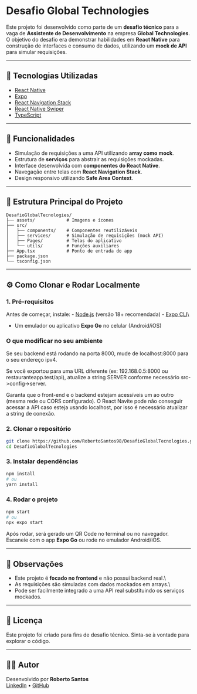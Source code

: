 # Desafio Global Technologies

Este projeto foi desenvolvido como parte de um **desafio técnico** para
a vaga de **Assistente de Desenvolvimento** na empresa **Global
Technologies**.\
O objetivo do desafio era demonstrar habilidades em **React Native**
para construção de interfaces e consumo de dados, utilizando um **mock
de API** para simular requisições.

------------------------------------------------------------------------

## 🚀 Tecnologias Utilizadas

-   [React Native](https://reactnative.dev/)
-   [Expo](https://expo.dev/)
-   [React Navigation Stack](https://reactnavigation.org/)
-   [React Native Swiper](https://github.com/leecade/react-native-swiper)
-   [TypeScript](https://www.typescriptlang.org/)

------------------------------------------------------------------------

## 🧩 Funcionalidades

-   Simulação de requisições a uma API utilizando **array como mock**.
-   Estrutura de **serviços** para abstrair as requisições mockadas.
-   Interface desenvolvida com **componentes do React Native**.
-   Navegação entre telas com **React Navigation Stack**.
-   Design responsivo utilizando **Safe Area Context**.

------------------------------------------------------------------------

## 📂 Estrutura Principal do Projeto

    DesafioGlobalTecnologies/
    ├── assets/            # Imagens e ícones
    ├── src/
    │   ├── components/    # Componentes reutilizáveis
    │   ├── services/      # Simulação de requisições (mock API)
    │   ├── Pages/         # Telas do aplicativo
    │   └── utils/         # Funções auxiliares
    ├── App.tsx            # Ponto de entrada do app
    ├── package.json
    └── tsconfig.json

------------------------------------------------------------------------

## ⚙️ Como Clonar e Rodar Localmente

### 1. Pré-requisitos

Antes de começar, instale: - [Node.js](https://nodejs.org/) (versão 18+
recomendada) - [Expo CLI](https://docs.expo.dev/workflow/expo-cli/)\
- Um emulador ou aplicativo **Expo Go** no celular (Android/iOS)

 ### O que modificar no seu ambiente

Se seu backend está rodando na porta 8000, mude de localhost:8000 para o seu endereço ipv4.

Se você exportou para uma URL diferente (ex: 192.168.0.5:8000 ou restauranteapp.test/api), atualize a string SERVER conforme necessário src->config->server.

Garanta que o front-end e o backend estejam acessíveis um ao outro (mesma rede ou CORS configurado).
O React Navite pode não conseguir acessar a API caso esteja usando localhost, por isso é necessário atualizar a string de conexão.

### 2. Clonar o repositório

``` bash
git clone https://github.com/RobertoSantos98/DesafioGlobalTecnologies.git
cd DesafioGlobalTecnologies
```

### 3. Instalar dependências

``` bash
npm install
# ou
yarn install
```

### 4. Rodar o projeto

``` bash
npm start
# ou
npx expo start
```

Após rodar, será gerado um QR Code no terminal ou no navegador.\
Escaneie com o app **Expo Go** ou rode no emulador Android/iOS.

------------------------------------------------------------------------

## 📝 Observações

-   Este projeto é **focado no frontend** e não possui backend real.\
-   As requisições são simuladas com dados mockados em arrays.\
-   Pode ser facilmente integrado a uma API real substituindo os
    serviços mockados.

------------------------------------------------------------------------

## 📄 Licença

Este projeto foi criado para fins de desafio técnico. Sinta-se à vontade
para explorar o código.

------------------------------------------------------------------------

## 👨‍💻 Autor

Desenvolvido por **Roberto Santos**\
[LinkedIn](https://www.linkedin.com/in/robertosantos98) •
[GitHub](https://github.com/RobertoSantos98)
